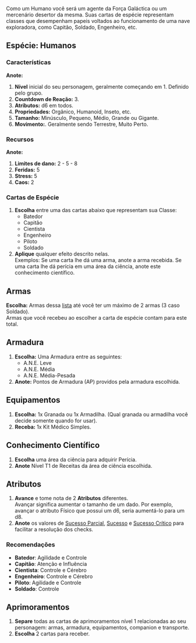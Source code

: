Como um Humano você será um agente da Força Galáctica ou um mercenário desertor da mesma. Suas cartas de espécie representam classes que desempenham papeis voltados ao funcionamento de uma nave exploradora, como Capitão, Soldado, Engenheiro, etc.

## Espécie: Humanos

### Características

**Anote:**  

1. **Nível** inicial do seu personagem, geralmente começando em 1. Definido pelo grupo.
2. **Countdown de Reação:** 3.
3. **Atributos:** d6 em todos.
4. **Propriedades:** Orgânico, Humanoid, Inseto, etc.
5. **Tamanho:** Minúsculo, Pequeno, Médio, Grande ou Gigante.
6. **Movimento:**. Geralmente sendo Terrestre, Muito Perto.

### Recursos

**Anote:**  

1. **Limites de dano:** 2 - 5 - 8  
2. **Feridas:** 5
3. **Stress:** 5
4. **Caos:** 2

### Cartas de Espécie

1. **Escolha** entre uma das cartas abaixo que representam sua Classe:
      - Batedor
      - Capitão
      - Cientista
      - Engenheiro
      - Piloto
      - Soldado
2. **Aplique** qualquer efeito descrito nelas.  
   Exemplos: Se uma carta lhe dá uma arma, anote a arma recebida. Se uma carta lhe dá perícia em uma área da ciência, anote este conhecimento científico.

## Armas

**Escolha:** Armas dessa [lista](./weapons.md#armas) até você ter um máximo de 2 armas (3 caso Soldado).  
   Armas que você recebeu ao escolher a carta de espécie contam para este total.

## Armadura

1. **Escolha:** Uma Armadura entre as seguintes:
      - A.N.E. Leve
      - A.N.E. Média
      - A.N.E. Média-Pesada
2. **Anote:** Pontos de Armadura (AP) providos pela armadura escolhida.

## Equipamentos

1. **Escolha:** 1x Granada ou 1x Armadilha. (Qual granada ou armadilha você decide somente quando for usar).
2. **Receba:** 1x Kit Médico Simples.

## Conhecimento Científico

1. **Escolha** uma área da ciência para adquirir Perícia.
2. **Anote** Nível T1 de Receitas da área de ciência escolhida.

## Atributos

1. **Avance** e tome nota de 2 **Atributos** diferentes.  
   Avançar significa aumentar o tamanho de um dado. Por exemplo, avançar o atributo Físico que possui um d6, seria aumentá-lo para um d8.
2. **Anote** os valores de <ins>Sucesso Parcial</ins>, <ins>Sucesso</ins> e <ins>Sucesso Crítico</ins> para facilitar a resolução dos checks.

### Recomendações

- **Batedor**: Agilidade e Controle
- **Capitão**: Atenção e Influência
- **Cientista**: Controle e Cérebro
- **Engenheiro**: Controle e Cérebro
- **Piloto**: Agilidade e Controle
- **Soldado**: Controle

## Aprimoramentos

1. **Separe** todas as cartas de aprimoramentos nível 1 relacionadas ao seu personagem: armas, armadura, equipamentos, companion e transporte.
2. **Escolha** 2 cartas para receber.